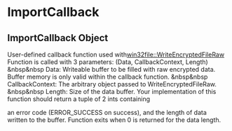 # ImportCallback

## ImportCallback Object

User-defined callback function used with[win32file::WriteEncryptedFileRaw](win32file.md#win32filewriteencryptedfileraw)
Function is called with 3 parameters: (Data, CallbackContext, Length)
&nbsp&nbsp Data: Writeable buffer to be filled with raw encrypted data.  Buffer memory is only valid within the callback function.
&nbsp&nbsp CallbackContext: The arbitrary object passed to WriteEncryptedFileRaw.
&nbsp&nbsp Length: Size of the data buffer.
Your implementation of this function should return a tuple of 2 ints containing 

an error code (ERROR_SUCCESS on success), and the length of data written to the buffer.
Function exits when 0 is returned for the data length.